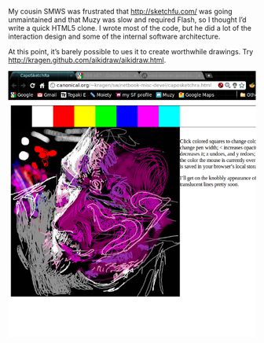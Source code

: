 My cousin SMWS was frustrated that <http://sketchfu.com/> was going
unmaintained and that Muzy was slow and required Flash, so I thought
I’d write a quick HTML5 clone.  I wrote most of the code, but he did a
lot of the interaction design and some of the internal software
architecture.

At this point, it’s barely possible to ues it to create worthwhile
drawings.  Try <http://kragen.github.com/aikidraw/aikidraw.html>.

![](screenshot.png "A picture drawn by SMWS with an earlier version")
